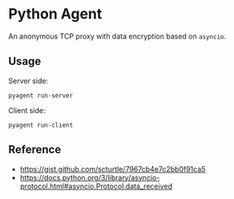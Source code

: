 # Python Agent

An anonymous TCP proxy with data encryption based on `asyncio`.

## Usage

Server side:

```shell script
pyagent run-server
```

Client side:

```shell script
pyagent run-client
```

## Reference

* https://gist.github.com/scturtle/7967cb4e7c2bb0f91ca5
* https://docs.python.org/3/library/asyncio-protocol.html#asyncio.Protocol.data_received
